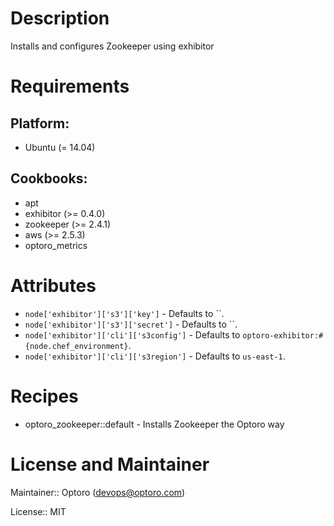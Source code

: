 # Description

Installs and configures Zookeeper using exhibitor

# Requirements

## Platform:

* Ubuntu (= 14.04)

## Cookbooks:

* apt
* exhibitor (>= 0.4.0)
* zookeeper (>= 2.4.1)
* aws (>= 2.5.3)
* optoro_metrics

# Attributes

* `node['exhibitor']['s3']['key']` -  Defaults to ``.
* `node['exhibitor']['s3']['secret']` -  Defaults to ``.
* `node['exhibitor']['cli']['s3config']` -  Defaults to `optoro-exhibitor:#{node.chef_environment}`.
* `node['exhibitor']['cli']['s3region']` -  Defaults to `us-east-1`.

# Recipes

* optoro_zookeeper::default - Installs Zookeeper the Optoro way

# License and Maintainer

Maintainer:: Optoro (<devops@optoro.com>)

License:: MIT
